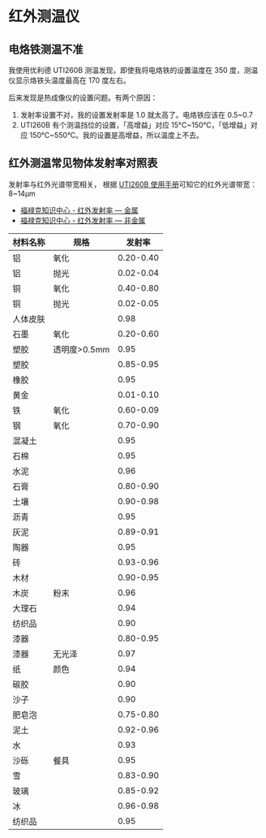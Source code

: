 # 红外测温仪

## 电烙铁测温不准

我使用优利德 UTI260B 测温发现，即使我将电烙铁的设置温度在 350 度，测温仪显示烙铁头温度最高在 170 度左右。

后来发现是热成像仪的设置问题。有两个原因：

1. 发射率设置不对，我的设置发射率是 1.0 就太高了。电烙铁应该在 0.5~0.7
2. UTI260B 有个测温挡位的设置，「高增益」对应 15°C~150°C，「低增益」对应 150°C~550°C。我的设置是高增益，所以温度上不去。

## 红外测温常见物体发射率对照表

发射率与红外光谱带宽相关，
根据 [UTI260B 使用手册](https://meters.uni-trend.com.cn/static/upload/file/20240131/1706670652432702.pdf)可知它的红外光谱带宽：8~14µm

- [福禄克知识中心 - 红外发射率 — 金属](https://www.flukeprocessinstruments.com.cn/cn/service-and-support/knowledge-center/infrared-technology/irt/%E5%8F%91%E5%B0%84%E7%8E%87-%E9%87%91%E5%B1%9E)
- [福禄克知识中心 - 红外发射率 — 非金属](https://www.flukeprocessinstruments.com.cn/cn/service-and-support/knowledge-center/infrared-technology/irt/%E5%8F%91%E5%B0%84%E7%8E%87-%E9%9D%9E%E9%87%91%E5%B1%9E)

| 材料名称 | 规格         | 发射率    |
|----------|--------------|-----------|
| 铝       | 氧化         | 0.20-0.40 |
| 铝       | 抛光         | 0.02-0.04 |
| 铜       | 氧化         | 0.40-0.80 |
| 铜       | 抛光         | 0.02-0.05 |
| 人体皮肤 |              | 0.98      |
| 石墨     | 氧化         | 0.20-0.60 |
| 塑胶     | 透明度>0.5mm | 0.95      |
| 塑胶     |              | 0.85-0.95 |
| 橡胶     |              | 0.95      |
| 黄金     |              | 0.01-0.10 |
| 铁       | 氧化         | 0.60-0.09 |
| 钢       | 氧化         | 0.70-0.90 |
| 混凝土   |              | 0.95      |
| 石棉     |              | 0.95      |
| 水泥     |              | 0.96      |
| 石膏     |              | 0.80-0.90 |
| 土壤     |              | 0.90-0.98 |
| 沥青     |              | 0.95      |
| 灰泥     |              | 0.89-0.91 |
| 陶器     |              | 0.95      |
| 砖       |              | 0.93-0.96 |
| 木材     |              | 0.90-0.95 |
| 木炭     | 粉末         | 0.96      |
| 大理石   |              | 0.94      |
| 纺织品   |              | 0.90      |
| 漆器     |              | 0.80-0.95 |
| 漆器     | 无光泽       | 0.97      |
| 纸       | 颜色         | 0.94      |
| 碳胶     |              | 0.90      |
| 沙子     |              | 0.90      |
| 肥皂泡   |              | 0.75-0.80 |
| 泥土     |              | 0.92-0.96 |
| 水       |              | 0.93      |
| 沙砾     | 餐具         | 0.95      |
| 雪       |              | 0.83-0.90 |
| 玻璃     |              | 0.85-0.92 |
| 冰       |              | 0.96-0.98 |
| 纺织品   |              | 0.95      |
